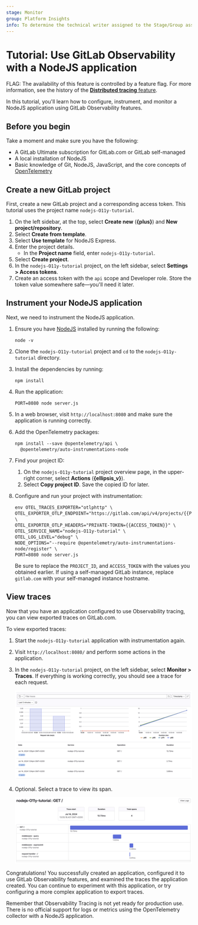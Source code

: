 ```yaml
---
stage: Monitor
group: Platform Insights
info: To determine the technical writer assigned to the Stage/Group associated with this page, see https://handbook.gitlab.com/handbook/product/ux/technical-writing/#assignments
---
```


# Tutorial: Use GitLab Observability with a NodeJS application

FLAG:
The availability of this feature is controlled by a feature flag.
For more information, see the history of the [**Distributed tracing** feature](../../operations/tracing.md).
<!-- Update this note when observability_features flag is removed -->

In this tutorial, you'll learn how to configure, instrument, and monitor a NodeJS application using GitLab Observability features.

## Before you begin

Take a moment and make sure you have the following:

- A GitLab Ultimate subscription for GitLab.com or GitLab self-managed
- A local installation of NodeJS
- Basic knowledge of Git, NodeJS, JavaScript, and the core concepts of [OpenTelemetry](https://opentelemetry.io/)

## Create a new GitLab project

First, create a new GitLab project and a corresponding access token.
This tutorial uses the project name `nodejs-O11y-tutorial`.

1. On the left sidebar, at the top, select **Create new** (**{plus}**) and **New project/repository**.
1. Select **Create from template**.
1. Select **Use template** for NodeJS Express.
1. Enter the project details.
   - In the **Project name** field, enter `nodejs-O11y-tutorial`.
1. Select **Create project**.
1. In the `nodejs-O11y-tutorial` project, on the left sidebar, select **Settings > Access tokens**.
1. Create an access token with the `api` scope and Developer role. Store the token value somewhere safe—you'll need it later.

## Instrument your NodeJS application

Next, we need to instrument the NodeJS application.

1. Ensure you have [NodeJS](https://nodejs.org/en) installed by running the following:

   ```shell
   node -v
   ```

1. Clone the `nodejs-O11y-tutorial` project and `cd` to the `nodejs-O11y-tutorial` directory.
1. Install the dependencies by running:

   ```shell
   npm install
   ```

1. Run the application:

   ```shell
   PORT=8080 node server.js
   ```

1. In a web browser, visit `http://localhost:8080` and make sure the application is running correctly.
1. Add the OpenTelemetry packages:

   ```shell
   npm install --save @opentelemetry/api \
     @opentelemetry/auto-instrumentations-node
   ```

1. Find your project ID:
   1. On the `nodejs-O11y-tutorial` project overview page, in the upper-right corner, select **Actions** (**{ellipsis_v}**).
   1. Select **Copy project ID**. Save the copied ID for later.

1. Configure and run your project with instrumentation:

   ```shell
   env OTEL_TRACES_EXPORTER="otlphttp" \
   OTEL_EXPORTER_OTLP_ENDPOINT="https://gitlab.com/api/v4/projects/{{PROJECT_ID}}/observability" \
   OTEL_EXPORTER_OTLP_HEADERS="PRIVATE-TOKEN={{ACCESS_TOKEN}}" \
   OTEL_SERVICE_NAME="nodejs-O11y-tutorial" \
   OTEL_LOG_LEVEL="debug" \
   NODE_OPTIONS="--require @opentelemetry/auto-instrumentations-node/register" \
   PORT=8080 node server.js
   ```

   Be sure to replace the `PROJECT_ID`, and `ACCESS_TOKEN` with the values you obtained earlier.
   If using a self-managed GitLab instance, replace `gitlab.com` with your self-managed instance hostname.

## View traces

Now that you have an application configured to use Observability tracing,
you can view exported traces on GitLab.com.

To view exported traces:

1. Start the `nodejs-O11y-tutorial` application with instrumentation again.
1. Visit `http://localhost:8080/` and perform some actions in the application.
1. In the `nodejs-O11y-tutorial` project, on the left sidebar, select **Monitor > Traces**.
   If everything is working correctly, you should see a trace for each request.

   ![Metrics UI](img/nodejs_metrics_ui_v17_3.png)

1. Optional. Select a trace to view its span.

   ![Traces UI](img/nodejs_single_trace_v17_3.png)

Congratulations! You successfully created an application, configured it to use GitLab Observability features, and examined the traces the application created. You can continue to experiment with this application, or try configuring a more complex application to export traces.

Remember that Observability Tracing is not yet ready for production use. There is no official support for logs or metrics using the OpenTelemetry collector with a NodeJS application.
